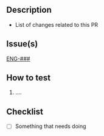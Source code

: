 ## Description

- List of changes related to this PR

## Issue(s)

[ENG-###]()

## How to test

1. ....

## Checklist

- [ ] Something that needs doing
